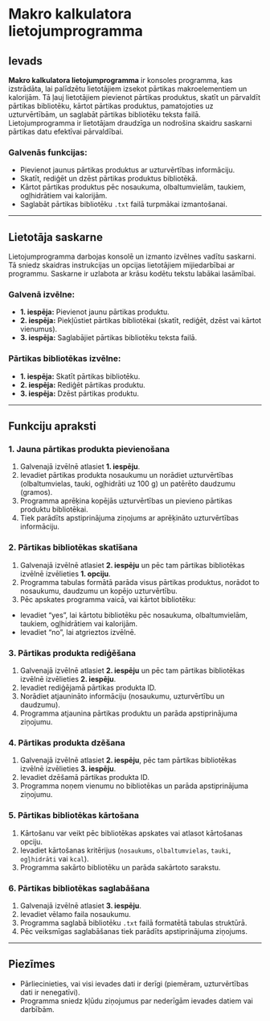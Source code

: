 # Makro kalkulatora lietojumprogramma

## Ievads

**Makro kalkulatora lietojumprogramma** ir konsoles programma, kas izstrādāta, lai palīdzētu lietotājiem izsekot pārtikas makroelementiem un kalorijām. Tā ļauj lietotājiem pievienot pārtikas produktus, skatīt un pārvaldīt pārtikas bibliotēku, kārtot pārtikas produktus, pamatojoties uz uzturvērtībām, un saglabāt pārtikas bibliotēku teksta failā. Lietojumprogramma ir lietotājam draudzīga un nodrošina skaidru saskarni pārtikas datu efektīvai pārvaldībai.

### Galvenās funkcijas:
- Pievienot jaunus pārtikas produktus ar uzturvērtības informāciju.
- Skatīt, rediģēt un dzēst pārtikas produktus bibliotēkā.
- Kārtot pārtikas produktus pēc nosaukuma, olbaltumvielām, taukiem, ogļhidrātiem vai kalorijām.
- Saglabāt pārtikas bibliotēku `.txt` failā turpmākai izmantošanai.

---

## Lietotāja saskarne

Lietojumprogramma darbojas konsolē un izmanto izvēlnes vadītu saskarni. Tā sniedz skaidras instrukcijas un opcijas lietotājiem mijiedarbībai ar programmu. Saskarne ir uzlabota ar krāsu kodētu tekstu labākai lasāmībai.

### Galvenā izvēlne:
- **1. iespēja:** Pievienot jaunu pārtikas produktu.
 - **2. iespēja:** Piekļūstiet pārtikas bibliotēkai (skatīt, rediģēt, dzēst vai kārtot vienumus).
- **3. iespēja:** Saglabājiet pārtikas bibliotēku teksta failā.

### Pārtikas bibliotēkas izvēlne:
- **1. iespēja:** Skatīt pārtikas bibliotēku.
- **2. iespēja:** Rediģēt pārtikas produktu.
- **3. iespēja:** Dzēst pārtikas produktu.

---

## Funkciju apraksti

### 1. Jauna pārtikas produkta pievienošana
1. Galvenajā izvēlnē atlasiet **1. iespēju**.
2. Ievadiet pārtikas produkta nosaukumu un norādiet uzturvērtības (olbaltumvielas, tauki, ogļhidrāti uz 100 g) un patērēto daudzumu (gramos).
3. Programma aprēķina kopējās uzturvērtības un pievieno pārtikas produktu bibliotēkai.
4. Tiek parādīts apstiprinājuma ziņojums ar aprēķināto uzturvērtības informāciju.

### 2. Pārtikas bibliotēkas skatīšana
1. Galvenajā izvēlnē atlasiet **2. iespēju** un pēc tam pārtikas bibliotēkas izvēlnē izvēlieties **1. opciju**.
2. Programma tabulas formātā parāda visus pārtikas produktus, norādot to nosaukumu, daudzumu un kopējo uzturvērtību.
3. Pēc apskates programma vaicā, vai kārtot bibliotēku:
- Ievadiet “yes”, lai kārtotu bibliotēku pēc nosaukuma, olbaltumvielām, taukiem, ogļhidrātiem vai kalorijām.
- Ievadiet “no”, lai atgrieztos izvēlnē.

### 3. Pārtikas produkta rediģēšana
1. Galvenajā izvēlnē atlasiet **2. iespēju** un pēc tam pārtikas bibliotēkas izvēlnē izvēlieties **2. iespēju**.
2. Ievadiet rediģējamā pārtikas produkta ID.
3. Norādiet atjaunināto informāciju (nosaukumu, uzturvērtību un daudzumu).
4. Programma atjaunina pārtikas produktu un parāda apstiprinājuma ziņojumu.

### 4. Pārtikas produkta dzēšana
1. Galvenajā izvēlnē atlasiet **2. iespēju**, pēc tam pārtikas bibliotēkas izvēlnē izvēlieties **3. iespēju**.
2. Ievadiet dzēšamā pārtikas produkta ID.
3. Programma noņem vienumu no bibliotēkas un parāda apstiprinājuma ziņojumu.

### 5. Pārtikas bibliotēkas kārtošana
1. Kārtošanu var veikt pēc bibliotēkas apskates vai atlasot kārtošanas opciju.
2. Ievadiet kārtošanas kritērijus (`nosaukums`, `olbaltumvielas`, `tauki`, `ogļhidrāti` vai `kcal`).
3. Programma sakārto bibliotēku un parāda sakārtoto sarakstu.

### 6. Pārtikas bibliotēkas saglabāšana
1. Galvenajā izvēlnē atlasiet **3. iespēju**.
2. Ievadiet vēlamo faila nosaukumu.
3. Programma saglabā bibliotēku `.txt` failā formatētā tabulas struktūrā.
4. Pēc veiksmīgas saglabāšanas tiek parādīts apstiprinājuma ziņojums.

---

## Piezīmes
- Pārliecinieties, vai visi ievades dati ir derīgi (piemēram, uzturvērtības dati ir nenegatīvi).
- Programma sniedz kļūdu ziņojumus par nederīgām ievades datiem vai darbībām.
